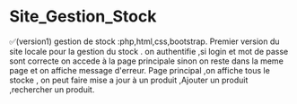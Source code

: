 # Site_Gestion_Stock
 ✅(version1) gestion de stock :php,html,css,bootstrap.
Premier version du site locale pour la gestion du stock .
on authentifie ,si login et mot de passe sont correcte on accede à la page principale sinon on reste dans la meme page et on affiche message d'erreur.
Page principal ,on affiche tous le stocke , on peut faire mise a jour à un produit ,Ajouter un produit ,rechercher un produit.
